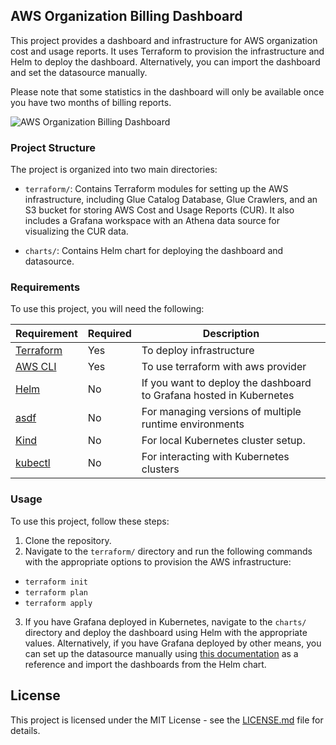 ## AWS Organization Billing Dashboard

This project provides a dashboard and infrastructure for AWS organization cost and usage reports. It uses Terraform to provision the infrastructure and Helm to deploy the dashboard. Alternatively, you can import the dashboard and set the datasource manually.

Please note that some statistics in the dashboard will only be available once you have two months of billing reports.

![AWS Organization Billing Dashboard](https://i.ibb.co/mFXbhHs/aws-org-cur-dashboard.png)

### Project Structure

The project is organized into two main directories:

- `terraform/`: Contains Terraform modules for setting up the AWS infrastructure, including Glue Catalog Database, Glue Crawlers, and an S3 bucket for storing AWS Cost and Usage Reports (CUR). It also includes a Grafana workspace with an Athena data source for visualizing the CUR data.

- `charts/`: Contains Helm chart for deploying the dashboard and datasource.

### Requirements

To use this project, you will need the following:

| Requirement                                             | Required | Description                                                         |
| ------------------------------------------------------- | -------- | ------------------------------------------------------------------- |
| [Terraform](https://www.terraform.io/downloads.html)    | Yes      | To deploy infrastructure                                            |
| [AWS CLI](https://aws.amazon.com/cli/)                  | Yes      | To use terraform with aws provider                                  |
| [Helm](https://helm.sh/docs/intro/install/)             | No       | If you want to deploy the dashboard to Grafana hosted in Kubernetes |
| [asdf](https://asdf-vm.com/#/core-manage-asdf)          | No       | For managing versions of multiple runtime environments              |
| [Kind](https://kind.sigs.k8s.io/docs/user/quick-start/) | No       | For local Kubernetes cluster setup.                                 |
| [kubectl](https://kubernetes.io/docs/tasks/tools/)      | No       | For interacting with Kubernetes clusters                            |

### Usage

To use this project, follow these steps:

1. Clone the repository.
2. Navigate to the `terraform/` directory and run the following commands with the appropriate options to provision the AWS infrastructure:

- `terraform init`
- `terraform plan`
- `terraform apply`

3. If you have Grafana deployed in Kubernetes, navigate to the `charts/` directory and deploy the dashboard using Helm with the appropriate values. Alternatively, if you have Grafana deployed by other means, you can set up the datasource manually using [this documentation](https://grafana.com/grafana/plugins/grafana-athena-datasource/?tab=overview) as a reference and import the dashboards from the Helm chart.

## License

This project is licensed under the MIT License - see the [LICENSE.md](LICENSE.md) file for details.
